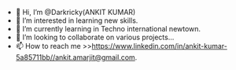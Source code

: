 - 👋 Hi, I’m @Darkricky(ANKIT KUMAR)
- 👀 I’m interested in learning new skills.
- 🌱 I’m currently learning in Techno international newtown.
- 💞️ I’m looking to collaborate on various projects...
- 📫 How to reach me >>https://www.linkedin.com/in/ankit-kumar-5a85711bb//ankit.amarjit@gmail.com.

<!---
Darkricky/Darkricky is a ✨ special ✨ repository because its `README.md` (this file) appears on your GitHub profile.
You can click the Preview link to take a look at your changes.
--->
